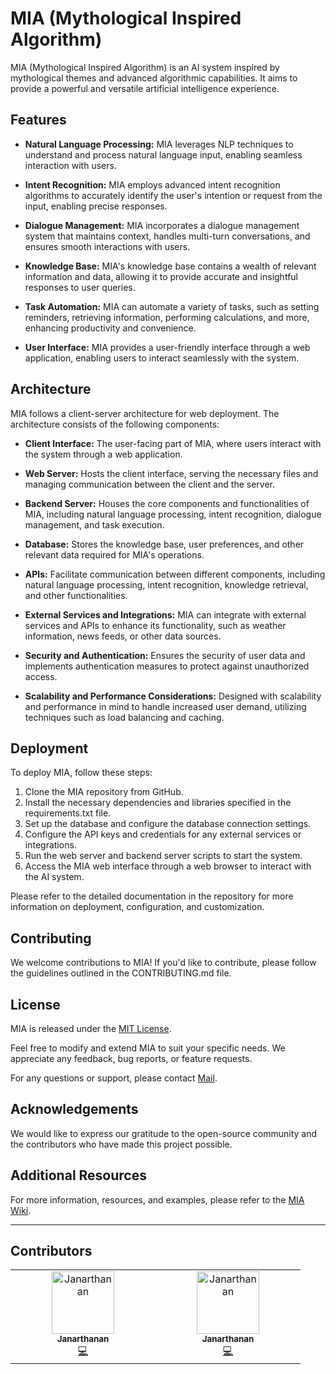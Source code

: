 

# MIA (Mythological Inspired Algorithm)

MIA (Mythological Inspired Algorithm) is an AI system inspired by mythological themes and advanced algorithmic capabilities. It aims to provide a powerful and versatile artificial intelligence experience.

## Features

- **Natural Language Processing:** MIA leverages NLP techniques to understand and process natural language input, enabling seamless interaction with users.

- **Intent Recognition:** MIA employs advanced intent recognition algorithms to accurately identify the user's intention or request from the input, enabling precise responses.

- **Dialogue Management:** MIA incorporates a dialogue management system that maintains context, handles multi-turn conversations, and ensures smooth interactions with users.

- **Knowledge Base:** MIA's knowledge base contains a wealth of relevant information and data, allowing it to provide accurate and insightful responses to user queries.

- **Task Automation:** MIA can automate a variety of tasks, such as setting reminders, retrieving information, performing calculations, and more, enhancing productivity and convenience.

- **User Interface:** MIA provides a user-friendly interface through a web application, enabling users to interact seamlessly with the system.

## Architecture

MIA follows a client-server architecture for web deployment. The architecture consists of the following components:

- **Client Interface:** The user-facing part of MIA, where users interact with the system through a web application.

- **Web Server:** Hosts the client interface, serving the necessary files and managing communication between the client and the server.

- **Backend Server:** Houses the core components and functionalities of MIA, including natural language processing, intent recognition, dialogue management, and task execution.

- **Database:** Stores the knowledge base, user preferences, and other relevant data required for MIA's operations.

- **APIs:** Facilitate communication between different components, including natural language processing, intent recognition, knowledge retrieval, and other functionalities.

- **External Services and Integrations:** MIA can integrate with external services and APIs to enhance its functionality, such as weather information, news feeds, or other data sources.

- **Security and Authentication:** Ensures the security of user data and implements authentication measures to protect against unauthorized access.

- **Scalability and Performance Considerations:** Designed with scalability and performance in mind to handle increased user demand, utilizing techniques such as load balancing and caching.

## Deployment

To deploy MIA, follow these steps:

1. Clone the MIA repository from GitHub.
2. Install the necessary dependencies and libraries specified in the requirements.txt file.
3. Set up the database and configure the database connection settings.
4. Configure the API keys and credentials for any external services or integrations.
5. Run the web server and backend server scripts to start the system.
6. Access the MIA web interface through a web browser to interact with the AI system.

Please refer to the detailed documentation in the repository for more information on deployment, configuration, and customization.

## Contributing

We welcome contributions to MIA! If you'd like to contribute, please follow the guidelines outlined in the CONTRIBUTING.md file.

## License

MIA is released under the [MIT License](LICENSE).

Feel free to modify and extend MIA to suit your specific needs. We appreciate any feedback, bug reports, or feature requests.

For any questions or support, please contact [Mail](mailto:jkjanarthanan007@gmail.com).

## Acknowledgements

We would like to express our gratitude to the open-source community and the contributors who have made this project possible.

## Additional Resources

For more information, resources, and examples, please refer to the [MIA Wiki](https://github.com/blacklovertech/mia/wiki).

---
## Contributors

<!-- ALL-CONTRIBUTORS-LIST:START - Do not remove or modify this section -->
<!-- prettier-ignore-start -->
<!-- markdownlint-disable -->
<table>
  <tbody>
    <tr>
      <td align="center" valign="top" width="25%"><a href="https://github.com/blacklovertech"><img src="https://avatars.githubusercontent.com/u/93751501?v=4?s=100" width="100px;" alt="Janarthanan"/><br /><sub><b>Janarthanan</b></sub></a><br /><a href="https://github.com/blacklovertech/MIA/commits?author=blacklovertech" title="Code">💻</a></td>
      <td align="center" valign="top" width="25%"><a href="https://github.com/blacklovertech"><img src="https://avatars.githubusercontent.com/u/93751501?v=4?s=100" width="100px;" alt="Janarthanan"/><br /><sub><b>Janarthanan</b></sub></a><br /><a href="https://github.com/blacklovertech/MIA/commits?author=blacklovertech" title="Code">💻</a></td>
    </tr>

  </tbody>
</table>

<!-- markdownlint-restore -->
<!-- prettier-ignore-end -->

<!-- ALL-CONTRIBUTORS-LIST:END -->
